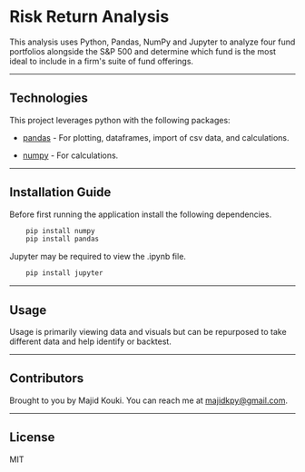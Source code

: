 # Risk Return Analysis

This analysis uses Python, Pandas, NumPy and Jupyter to analyze four fund portfolios alongside the S&P 500 and determine which fund is the most ideal to include in a firm's suite of fund offerings.

---

## Technologies

This project leverages python with the following packages:

* [pandas](https://github.com/pandas-dev/pandas) - For plotting, dataframes, import of csv data, and calculations.

* [numpy](https://github.com/numpy/numpy) - For calculations.

---

## Installation Guide

Before first running the application install the following dependencies.

```python
    pip install numpy
    pip install pandas
```

Jupyter may be required to view the .ipynb file.

```python
    pip install jupyter
```

---

## Usage

Usage is primarily viewing data and visuals but can be repurposed to take different data and help identify or backtest.

---

## Contributors

Brought to you by Majid Kouki. You can reach me at [majidkpy@gmail.com](mailto:majidkpy@gmail.com).

---

## License

MIT
